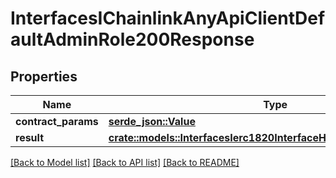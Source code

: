 # InterfacesIChainlinkAnyApiClientDefaultAdminRole200Response

## Properties

Name | Type | Description | Notes
------------ | ------------- | ------------- | -------------
**contract_params** | [**serde_json::Value**](.md) |  | 
**result** | [**crate::models::InterfacesIerc1820InterfaceHash200ResponseResult**](interfaces_IERC1820_interfaceHash_200_response_result.md) |  | 

[[Back to Model list]](../README.md#documentation-for-models) [[Back to API list]](../README.md#documentation-for-api-endpoints) [[Back to README]](../README.md)



